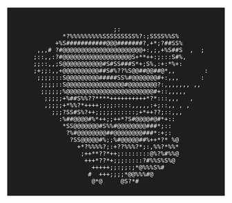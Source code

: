 <pre style="background-color:#1e1e1e; color:#ffffff; padding:10px;">
                                                                               
                                                             <span style="color:#00ffff">criicky  ──────────────────────</span>
                            ;:                               <span style="color:#800080">Riccardo</span>
              *?%%%%%%%%%SSSSSSSSS%?:;SSSS%%S%               
            +%S###########@@@#######?,+*;?##SS%              
       ,,,# ?#@@@@@@@@@@@@@@@@@@@@@@+:,;,+%S##S  ,  ;       
      ;::,,:?#@@@@@@@@@@@@@@@@@@@S+**++:;:::S#%,            
      ;;::,,;S@@@@@@@@@@@#S#SS###S*+;S%,:+:*%+:              
      ;+;;:,,+@@@@@@@@@@##S#%??%S@@##@@##@*,,        :      
       ;;;;:::S@@@@@@@@@#####SS%#@@@@@@@#+:,,,      :       
        ;;;;::S@@@@@@@@@@@@@@@@#@@@@@@@@?:,,,,,,, ,,        
        ;;;;;;%@@@@@@@@@@@@@@@@@@@@@@@@#+::,,,,,            
         ;;;;;+%##S%%??****++++++++++*?*:::,,,   ,          
         ,;;;;+*%%?*++++;;;;:::::,,,,,:+;::,, , ,           
           ;;;?SS#S%?++;;;;;::::::;+*++??;::,,,              
             :%##@@@@#%*++;;++*?S#@@@@#@#*+::                
              *SS@@@@@@@#S%%#@@@@@@@@###*;::                
               ?%#@@@@@@@@##@@@@@@@@###*:+;:                
                ?SS@@@@@#%;;%#@@@@@##%++*?* %@               
                  +*?%%%%?;:+??%%%?*;:,%%?*%%*               
                   ;++**??*++;::::::::@%?%#%%@               
                    +++*??*+;;;:::::?#%%S%S%@                
                      +++++;;:;;:;*@%%%S%#                   
                     #  +++;;;;*@@%%%#@                      
                      @*@     @S?*#                          
                                                             </pre>
